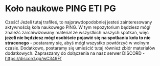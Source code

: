 # Koło naukowe PING ETI PG
Cześć! Jeżeli tutaj trafiłeś, to najprawdopodobniej jesteś zainteresowany aktywnością koła naukowego PING. W tym repozytorium będziesz mógł znaleźć zarchiwizowany materiał ze wszystkich naszych spotkań, więc **jeżeli nie będziesz mógł osobiście pojawić się na spotkaniu koła to nic straconego** - postaramy się, abyś mógł wszystko powtórzyć w wolnym czasie. Dodatkowo, postaramy się umieścić tutaj również zbiór materiałów dodatkowych. Zapraszamy do dołączenia na nasz serwer DISCORD - https://discord.gg/wC349Ff
